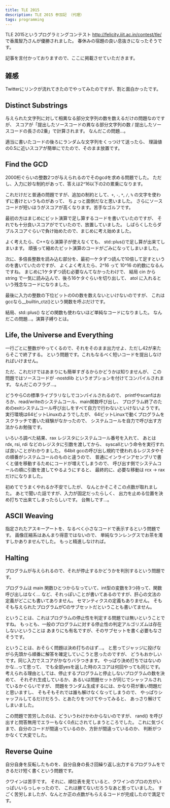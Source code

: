 ```yaml
---
title: TLE 2015
description: TLE 2015 参加記 （代理）
tags: programming
---
```


TLE 2015というプログラミングコンテスト <http://felicity.iiit.ac.in/contest/tle/> で香風智乃さんが優勝されました。
春休みの宿題の良い息抜きになったそうです。

記事を言付かっておりますので、ここに掲載させていただきます。

## 雑感

Twitterにリンクが流れてきたのでやってみたのですが、割と面白かったです。

## Distinct Substrings

与えられた文字列に対して相異なる部分文字列の数を数えるだけの問題なのですが、
スコアが「提出したソースコードの異なる部分文字列の数 / 提出したソースコードの長さの2乗」で計算されます。
なんだこの問題…。

適当に書いたコードの後ろにランダムな文字列をくっつけて送ったら、
理論値の0.5に近いスコアが簡単にでたので、そのまま放置です。

<script src="https://gist.github.com/tanakh/0ab56c02028f69e70249.js?file=1.c"></script>

## Find the GCD

2000桁ぐらいの整数2つが与えられるのでそのgcdを求める問題でした。
ただし、入力に妙な制約があって、答えは2^16以下の2の累乗になります。

これだけだと普通の問題ですが、追加の制約として、`+`, `-`, `*`, `/`, `%` の文字を使わずに書けというものがあって、
ちょっと面倒だなと思いました。
さらにソースコードが短いほうがスコアが高くなります。苦手なゴルフです。

最初の方はまじめにビット演算で足し算するコードを書いていたのですが、
それでも十分良いスコアがでていたので、放置していました。
しばらくしたらダブルスコアぐらいで負け始めたので、まじめに考え始めました。

よく考えたら、C++なら演算子が使えなくても、
std::plus<int>()で足し算が出来てしまいます。
頑張って縮めたビット演算のコードがごみになってしまいました。

次に、多倍長整数を読み込む部分を、最初一ケタずつ読んで10倍して足すというのを書いていたのですが、
よくよく考えたら、2^16 って 10^16 の約数になるんですね。
まじめに1ケタずつ読む必要なんてなかったわけで、
結局 cin から string で一気に読み込んで、後ろ16ケタぐらいを切り出して、
atol に入れるという残念なコードになりました。

最後に入力の整数の下位ビットの0の数を数えないといけないのですが、
これはgccなら__builtin_ctz()という関数を呼ぶだけです。

結局、std::plus() などの関数も使わないほど単純なコードになりました。
なんだこの問題…。演算子縛りとは。

## Life, the Universe and Everything

一行ごとに整数がやってくるので、それをそのまま出力せよ、ただし42が来たらそこで終了する。
という問題です。これもなるべく短いコードを提出しなければいけません。

ただ、これだけではあまりにも簡単すぎるからかどうかは知りませんが、
この問題ではソースコードが -nostdlib というオプションを付けてコンパイルされます。
なんだこのフラグ…。

どうやらCの標準ライブラリなしでコンパイルされるので、
printfやscanfはおろか、read/writeのシステムコール、main関数呼び出し、
プログラム終了のためのexitシステムコール呼び出しをすべて自力で行わないといけないようです。
実行環境は64ビットLinuxのようでしたが、
64ビットLinuxで動くプログラムをスクラッチで書いた経験がなかったので、
システムコールを自力で呼び出す方法からお勉強です。

いろいろ調べた結果、rax レジスタにシステムコール番号を入れて、
あとは rdx, rsi, rdi などのレジスタに引数を渡してから、
syscallという命令を実行すれば良いことがわかりました。
64bit gccの呼び出し規約で使われるレジスタやその順番がシステムコールのものと違うので、
普通にインラインアセンブリで書くと値を移動するためにコードが増えてしまうので、
呼び出す側でシステムコールの順に引数を渡してやるようにすると、
最終的に、必要な移動は rcx -> rax だけになりました。

初めてでうまくやれるか不安でしたが、
なんとかそこそこの点数が取れました。
あとで聞いた話ですが、入力が固定だったらしく、
出力を止める位置を決め打ちで出来てしまったらしいです。
台無しです…。

## ASCII Weaving

指定されたアスキーアートを、なるべく小さなコードで表示するという問題です。
画像圧縮系はあんまり得意ではないので、
単純なランレングスでお茶を濁すしかありませんでした。
もっと精進しなければ。

## Halting

プログラムが与えられるので、それが停止するかどうかを判別するという問題です。

プログラムは main 関数ひとつからなっていて、int型の変数を3つ持って、関数呼び出しはなく…
など、それっぽいことが書いてあるのですが、肝心の文法の定義がどこにも書いてありません。
セマンティクスの定義もありません。
そもそも与えられたプログラムがCのサブセットだということも書いてません。

ということは、これはプログラムの停止性を判定する問題では無いということですね。
もっとも、一般のプログラムに対する停止性の判定アルゴリズムは存在しないということは
あまりにも有名ですが、そのサブセットを書く必要もなさそうです。

ということは、おそらく問題は決め打ちのはず…。
と思ってジャッジに投げながら先頭から順番に解答を確定していこうと思ったのですが、
どうもおかしいです。同じ入力でスコアがかなりバラつきます。
やっぱり決め打ちではないのかな…って思って、
でも全部yesを返した時のスコアは何回やっても同じです。
考えられる理由としては、停止するプログラムと停止しないプログラムの数を決めて、
それぞれ生成しているか、あるいは問題セットが同じでシャッフルされているかぐらいですが、
問題をランダム生成するには、かなり荷が重い問題だと思いますし、
そもそもそれでは誰も解けなくなってしまうので、
やっぱりシャッフルしてるだけだろう、とあたりをつけてやってみると、
あっさり解けてしまいました。

この問題で苦労したのは、どういうわけかわからないのですが、
rand() を呼び出すと問答無用でエラーもなく0点にされてしまうところでした。
これに気づくまで、自分のコードが間違っているのか、方針が間違っているのか、
判断がつかなくて大変でした。

## Reverse Quine

自分自身を反転したものを、自分自身の長さ回繰り返し出力するプログラムをできるだけ短く書くという問題です。

クワインは苦手です。
それに、順位表を見ていると、クワインのプロの方がいっぱいいらっしゃったので、
これは勝てないだろうなあと思っていました。
すごく苦労しましたが、なんとか正の点数がもらえるコードが完成したので満足です。

